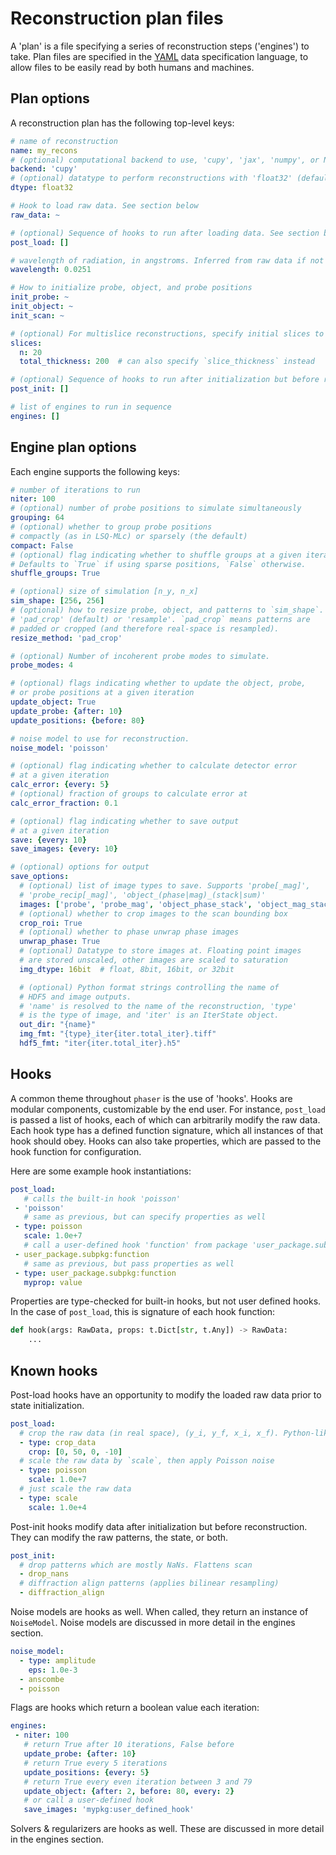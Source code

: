 # Reconstruction plan files

A 'plan' is a file specifying a series of reconstruction steps ('engines') to take. Plan files are specified in the [YAML](https://yaml.org) data specification language, to allow files to be easily read by both humans and machines.

## Plan options

A reconstruction plan has the following top-level keys:

```yaml
# name of reconstruction
name: my_recons
# (optional) computational backend to use, 'cupy', 'jax', 'numpy', or None (default)
backend: 'cupy'
# (optional) datatype to perform reconstructions with 'float32' (default) or 'float64'
dtype: float32

# Hook to load raw data. See section below
raw_data: ~

# (optional) Sequence of hooks to run after loading data. See section below
post_load: []

# wavelength of radiation, in angstroms. Inferred from raw data if not specified
wavelength: 0.0251

# How to initialize probe, object, and probe positions
init_probe: ~
init_object: ~
init_scan: ~

# (optional) For multislice reconstructions, specify initial slices to use
slices:
  n: 20
  total_thickness: 200  # can also specify `slice_thickness` instead

# (optional) Sequence of hooks to run after initialization but before reconstructions
post_init: []

# list of engines to run in sequence
engines: []

```

## Engine plan options

Each engine supports the following keys:

```yaml
# number of iterations to run
niter: 100
# (optional) number of probe positions to simulate simultaneously
grouping: 64
# (optional) whether to group probe positions
# compactly (as in LSQ-MLc) or sparsely (the default)
compact: False
# (optional) flag indicating whether to shuffle groups at a given iteration.
# Defaults to `True` if using sparse positions, `False` otherwise.
shuffle_groups: True

# (optional) size of simulation [n_y, n_x]
sim_shape: [256, 256]
# (optional) how to resize probe, object, and patterns to `sim_shape`.
# 'pad_crop' (default) or 'resample'. `pad_crop` means patterns are
# padded or cropped (and therefore real-space is resampled).
resize_method: 'pad_crop'

# (optional) Number of incoherent probe modes to simulate.
probe_modes: 4

# (optional) flags indicating whether to update the object, probe,
# or probe positions at a given iteration
update_object: True
update_probe: {after: 10}
update_positions: {before: 80}

# noise model to use for reconstruction.
noise_model: 'poisson'

# (optional) flag indicating whether to calculate detector error
# at a given iteration
calc_error: {every: 5}
# (optional) fraction of groups to calculate error at
calc_error_fraction: 0.1

# (optional) flag indicating whether to save output
# at a given iteration
save: {every: 10}
save_images: {every: 10}

# (optional) options for output
save_options:
  # (optional) list of image types to save. Supports 'probe[_mag]',
  # 'probe_recip[_mag]', 'object_(phase|mag)_(stack|sum)'
  images: ['probe', 'probe_mag', 'object_phase_stack', 'object_mag_stack']
  # (optional) whether to crop images to the scan bounding box
  crop_roi: True
  # (optional) whether to phase unwrap phase images
  unwrap_phase: True
  # (optional) Datatype to store images at. Floating point images
  # are stored unscaled, other images are scaled to saturation
  img_dtype: 16bit  # float, 8bit, 16bit, or 32bit

  # (optional) Python format strings controlling the name of
  # HDF5 and image outputs.
  # 'name' is resolved to the name of the reconstruction, 'type'
  # is the type of image, and 'iter' is an IterState object.
  out_dir: "{name}"
  img_fmt: "{type}_iter{iter.total_iter}.tiff"
  hdf5_fmt: "iter{iter.total_iter}.h5"
```

## Hooks

A common theme throughout `phaser` is the use of 'hooks'. Hooks are modular
components, customizable by the end user. For instance, `post_load` is passed a list
of hooks, each of which can arbitrarily modify the raw data. Each hook type has
a defined function signature, which all instances of that hook should obey. Hooks
can also take properties, which are passed to the hook function for configuration.

Here are some example hook instantiations:
```yaml
post_load:
   # calls the built-in hook 'poisson'
 - 'poisson'      
   # same as previous, but can specify properties as well
 - type: poisson   
   scale: 1.0e+7
   # call a user-defined hook 'function' from package 'user_package.subpkg'
 - user_package.subpkg:function
   # same as previous, but pass properties as well
 - type: user_package.subpkg:function
   myprop: value
```

Properties are type-checked for built-in hooks, but not user defined hooks.
In the case of `post_load`, this is signature of each hook function:

```python
def hook(args: RawData, props: t.Dict[str, t.Any]) -> RawData:
    ...
```

## Known hooks

Post-load hooks have an opportunity to modify the loaded raw data prior
to state initialization.
```yaml
post_load:
  # crop the raw data (in real space), (y_i, y_f, x_i, x_f). Python-like slicing
  - type: crop_data
    crop: [0, 50, 0, -10]
  # scale the raw data by `scale`, then apply Poisson noise
  - type: poisson
    scale: 1.0e+7
  # just scale the raw data
  - type: scale
    scale: 1.0e+4
```

Post-init hooks modify data after initialization but before reconstruction.
They can modify the raw patterns, the state, or both.

```yaml
post_init:
  # drop patterns which are mostly NaNs. Flattens scan
  - drop_nans
  # diffraction align patterns (applies bilinear resampling)
  - diffraction_align
```

Noise models are hooks as well. When called, they return an instance of `NoiseModel`.
Noise models are discussed in more detail in the engines section.

```yaml
noise_model:
  - type: amplitude
    eps: 1.0e-3
  - anscombe
  - poisson
```

Flags are hooks which return a boolean value each iteration:

```yaml
engines:
 - niter: 100
   # return True after 10 iterations, False before
   update_probe: {after: 10}
   # return True every 5 iterations
   update_positions: {every: 5}
   # return True every even iteration between 3 and 79
   update_object: {after: 2, before: 80, every: 2}
   # or call a user-defined hook
   save_images: 'mypkg:user_defined_hook'
```

Solvers & regularizers are hooks as well. These are discussed in more detail
in the engines section.